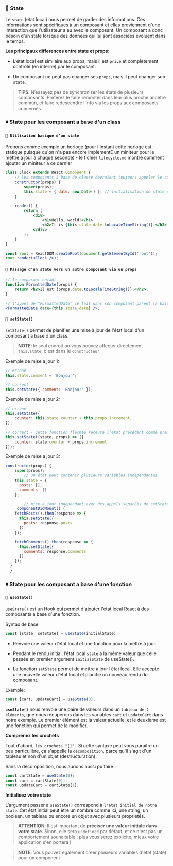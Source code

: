 <!-- TODO: working -->

### 🔵 State

Le `state` (etat local) nous permet de garder des informations. Ces informations sont spécifiques à un composant et elles proviennent d'une interaction que l'utilisateur a eu avec le composant. Un composant a donc besoin d’un state lorsque des données qui lui sont associées évoluent dans le temps.

**Les principaux differences entre state et props**:

- L’état local est similaire aux props, mais il est `privé` et complètement contrôlé (en interne) par le composant.

- Un composant ne peut pas changer ses `props`, mais il peut changer son `state`.

> **TIPS**: N’essayez pas de synchroniser les états de plusieurs composants. Préférez le faire remonter dans leur plus proche ancêtre commun, et faire redescendre l’info via les props aux composants concernés.

### ◾ State pour les composant a base d'un class

#### `📌 Utilisation basique d'un state`

Prenons comme exemple un horloge (pour l'instant cette horloge est statique puisque qu'on n'a pas encore implementE un miniteur pour le mettre a jour a chaque seconde) - le fichier `lifecycle.md` montre comment ajouter un miniteur a ce dernier

```jsx
class Clock extends React.Component {
	// les composants à base de classe devraient toujours appeler le constructeur de base avec props.
	constructor(props) {
		super(props);
		this.state = { date: new Date() }; // initialisation de state en ajoutant l'objet date
	}

	render() {
		return (
			<div>
				<h1>Hello, world!</h1>
				<h2>It is {this.state.date.toLocaleTimeString()}.</h2>
			</div>
		);
	}
}

const root = ReactDOM.createRoot(document.getElementById('root'));
root.render(<Clock />);
```

#### `📌 Passage d'un state vers un autre composant via un props`

```jsx
// le composant enfant
function FormattedDate(props) {
	return <h2>Il est {props.date.toLocaleTimeString()}.</h2>;
}

// l'appel de "FormattedDate" ce fait dans son composant parent (a base d'un class)
<FormattedDate date={this.state.date} />;
```

#### `📌 setState()`

`setState()` permet de planifier une mise à jour de l'état local d'un composant a base d'un class.

> **NOTE**: le seul endroit ou vous pouvez affecter directement `this.state`, c'est dans le `constructeur`

Exemple de mise a jour 1:

```jsx
// erroné
this.state.comment = 'Bonjour';

// correct
this.setState({ comment: 'Bonjour' });
```

Exemple de mise a jour 2:

```jsx
// erroné
this.setState({
	counter: this.state.counter + this.props.increment,
});

// correct - cette fonction fléchée recevra l’état précédent comme premier argument et les props au moment de la mise à jour comme second argument
this.setState((state, props) => ({
	counter: state.counter + props.increment,
}));
```

Exemple de mise a jour 3:

```jsx
constructor(props) {
    super(props);
		// un état peut contenir plusieurs variables indépendantes
    this.state = {
      posts: [],
      comments: []
    };

		// mise a jour independant avec des appels separEes de setState()
	 componentDidMount() {
    fetchPosts().then(response => {
      this.setState({
        posts: response.posts
      });
    });

    fetchComments().then(response => {
      this.setState({
        comments: response.comments
      });
    });
  }
  }
```

### ◾ State pour les composant a base d'une fonction

#### `📌 useState()`

`useState()` est un Hook qui permet d'ajouter l'état local React à des composants a base d'une fonction.

Syntax de base:

```jsx
const [state, setState] = useState(initialState);
```

- Renvoie une valeur d’état local et une fonction pour la mettre à jour.

- Pendant le rendu initial, l’état local `state` a la même valeur que celle passée en premier argument `initialState` de useState().

- La fonction `setState` permet de mettre à jour l’état local. Elle accepte une nouvelle valeur d’état local et planifie un nouveau rendu du composant.

Exemple:

```jsx
const [cart, updateCart] = useState(0);
```

**`useState()`** nous renvoie une paire de valeurs dans un `tableau de 2 éléments`, que nous récupérons dans les variables `cart` et `updateCart` dans notre exemple. Le premier élément est la valeur actuelle, et le deuxième est une fonction qui permet de la modifier.

**Comprenez les crochets**

Tout d'abord, `les crochets "[]"` . Si cette syntaxe peut vous paraître un peu particulière, ça s'appelle la `décomposition`, parce qu'il s'agit d'un tableau et non d'un objet (destructuration).

Sans la décomposition, nous aurions aussi pu faire :

```jsx
const cartState = useState(0);
const cart = cartState[0];
const updateCart = cartState[1];
```

**Initialisez votre state**

L'argument passer a `useState()` correspond à `l'état initial de notre state`. Cet état initial peut être un nombre comme ici, une string, un booléen, un tableau ou encore un objet avec plusieurs propriétés.

> **ATTENTION**: Il est important de **préciser une valeur initiale dans votre state**. Sinon, elle sera `undefined` par défaut, et ce n'est pas un comportement souhaitable : plus vous serez explicite, mieux votre application s'en portera !

> **NOTE**: Vous pouvez egalement creer plusieurs variables d'etat (state) pour un component
